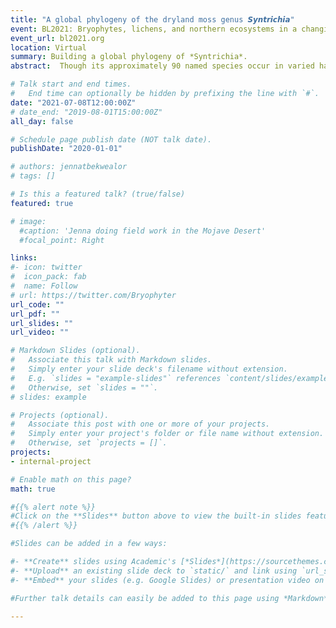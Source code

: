 ```yaml
---
title: "A global phylogeny of the dryland moss genus 𝙎𝙮𝙣𝙩𝙧𝙞𝙘𝙝𝙞𝙖"
event: BL2021: Bryophytes, lichens, and northern ecosystems in a changing world
event_url: bl2021.org
location: Virtual
summary: Building a global phylogeny of *Syntrichia*.
abstract:  Though its approximately 90 named species occur in varied habitats worldwide, the moss genus Syntrichia is known for its dryland specialists, demonstrating a remarkable amount of variation in life history and ecology. The goal of this study was to understand the higher-level relationships of the genus. We addressed the following questions: (1) Is Syntrichia, as currently defined, a monophyletic group? (2) What are the closest relatives of Syntrichia? (3) What are the major clades within this group? and (4) What can we tell about its biogeographic history? Our research group is undertaking phylogenetic analyses of Syntrichia at several scales; here we report results based on data from a genome skimming approach. We sequenced 608 samples chosen to represent the full biogeographic, morphological, and taxonomic variation in the group. From de novo genome assemblies for each sample and from mining NCBI Genbank, we selected a small set of loci: chloroplast rbcl, rps4, and trnL-trnF; mitochondrial nad5; nuclear rDNA (including ITS regions), and 9 single-copy nuclear loci. Phylogenetic analysis proceeded in two steps using an ML approach: (1) analyzing each locus separately to compare gene tree topologies; (2) concatenating all loci into a single matrix to infer the backbone phylogeny. Results include a well-supported Syntrichia clade and the discovery of a diverse, primarily Northern Hemisphere clade that includes the S. ruralis complex and S. caninervis complex and may represent a recent and extensive radiation in ecology and morphology. We also find evidence of a Southern Hemisphere origin with multiple northward transitions. 

# Talk start and end times.
#   End time can optionally be hidden by prefixing the line with `#`.
date: "2021-07-08T12:00:00Z"
# date_end: "2019-08-01T15:00:00Z"
all_day: false

# Schedule page publish date (NOT talk date).
publishDate: "2020-01-01"

# authors: jennatbekwealor
# tags: []

# Is this a featured talk? (true/false)
featured: true

# image:
  #caption: 'Jenna doing field work in the Mojave Desert'
  #focal_point: Right

links:
#- icon: twitter
#  icon_pack: fab
#  name: Follow
# url: https://twitter.com/Bryophyter
url_code: ""
url_pdf: ""
url_slides: ""
url_video: ""

# Markdown Slides (optional).
#   Associate this talk with Markdown slides.
#   Simply enter your slide deck's filename without extension.
#   E.g. `slides = "example-slides"` references `content/slides/example-slides.md`.
#   Otherwise, set `slides = ""`.
# slides: example

# Projects (optional).
#   Associate this post with one or more of your projects.
#   Simply enter your project's folder or file name without extension.
#   Otherwise, set `projects = []`.
projects:
- internal-project

# Enable math on this page?
math: true

#{{% alert note %}}
#Click on the **Slides** button above to view the built-in slides feature.
#{{% /alert %}}

#Slides can be added in a few ways:

#- **Create** slides using Academic's [*Slides*](https://sourcethemes.com/academic/docs/managing-content/#create-slides) feature and link using `slides` parameter in the front matter of the talk file
#- **Upload** an existing slide deck to `static/` and link using `url_slides` parameter in the front matter of the talk file
#- **Embed** your slides (e.g. Google Slides) or presentation video on this page using [shortcodes](https://sourcethemes.com/academic/docs/writing-markdown-latex/).

#Further talk details can easily be added to this page using *Markdown* and $\rm \LaTeX$ math code.

---
```


